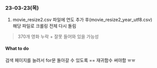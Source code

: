 ### 23-03-23(목)   
1. movie_resize2.csv 파일에 연도 추가 후(movie_resize2_year_utf8.csv)   
해당 파일로 크롤링 전체 다시 돌림   
> 370개 영화 누락 + 잘못 들어와 있을 가능성

#### What to do
검색 페이지를 늘려서 for문 돌아갈 수 있도록 == 재귀함수 써야함 ㅠㅠ
